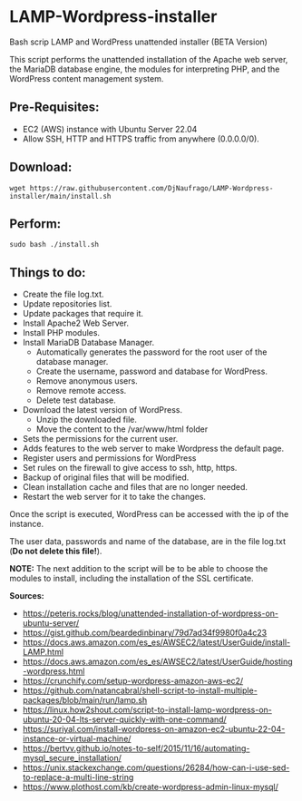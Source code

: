 # LAMP-Wordpress-installer
Bash scrip LAMP and WordPress unattended installer (BETA Version)

This script performs the unattended installation of the Apache web server, the MariaDB database engine, the modules for interpreting PHP, and the WordPress content management system.

## Pre-Requisites:
- EC2 (AWS) instance with Ubuntu Server 22.04
- Allow SSH, HTTP and HTTPS traffic from anywhere (0.0.0.0/0).

## Download:
`wget https://raw.githubusercontent.com/DjNaufrago/LAMP-Wordpress-installer/main/install.sh`

## Perform:
`sudo bash ./install.sh`

## Things to do:
- Create the file log.txt.
- Update repositories list.
- Update packages that require it.
- Install Apache2 Web Server.
- Install PHP modules.
- Install MariaDB Database Manager.
  - Automatically generates the password for the root user of the database manager.
  - Create the username, password and database for WordPress.
  - Remove anonymous users.
  - Remove remote access.
  - Delete test database.
- Download the latest version of WordPress.
  - Unzip the downloaded file.
  - Move the content to the /var/www/html folder
- Sets the permissions for the current user.
- Adds features to the web server to make Wordpress the default page.
- Register users and permissions for WordPress
- Set rules on the firewall to give access to ssh, http, https.
- Backup of original files that will be modified.
- Clean installation cache and files that are no longer needed.
- Restart the web server for it to take the changes.

Once the script is executed, WordPress can be accessed with the ip of the instance.

The user data, passwords and name of the database, are in the file log.txt (**Do not delete this file!**).

**NOTE:** The next addition to the script will be to be able to choose the modules to install, including the installation of the SSL certificate.

**Sources:**
- https://peteris.rocks/blog/unattended-installation-of-wordpress-on-ubuntu-server/
- https://gist.github.com/beardedinbinary/79d7ad34f9980f0a4c23
- https://docs.aws.amazon.com/es_es/AWSEC2/latest/UserGuide/install-LAMP.html
- https://docs.aws.amazon.com/es_es/AWSEC2/latest/UserGuide/hosting-wordpress.html
- https://crunchify.com/setup-wordpress-amazon-aws-ec2/
- https://github.com/natancabral/shell-script-to-install-multiple-packages/blob/main/run/lamp.sh
- https://linux.how2shout.com/script-to-install-lamp-wordpress-on-ubuntu-20-04-lts-server-quickly-with-one-command/
- https://suriyal.com/install-wordpress-on-amazon-ec2-ubuntu-22-04-instance-or-virtual-machine/
- https://bertvv.github.io/notes-to-self/2015/11/16/automating-mysql_secure_installation/
- https://unix.stackexchange.com/questions/26284/how-can-i-use-sed-to-replace-a-multi-line-string
- https://www.plothost.com/kb/create-wordpress-admin-linux-mysql/
